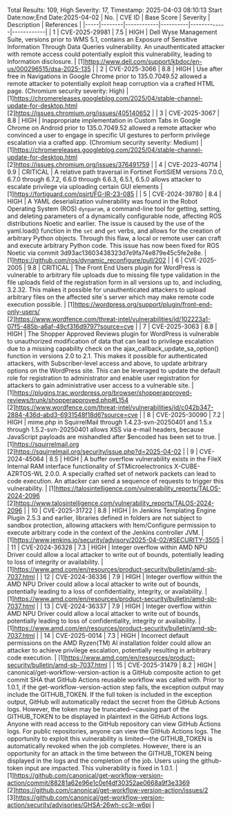 Total Results: 109, High Severity: 17, Timestamp: 2025-04-03 08:10:13
Start Date:now;End Date:2025-04-02
| No. | CVE ID | Base Score | Severity | Description | References |
|-----|--------|------------|----------|-------------|------------|
| 1 | CVE-2025-29981 | 7.5  | HIGH | Dell Wyse Management Suite, versions prior to WMS 5.1, contains an Exposure of Sensitive Information Through Data Queries vulnerability. An unauthenticated attacker with remote access could potentially exploit this vulnerability, leading to Information disclosure. | [1]https://www.dell.com/support/kbdoc/en-us/000296515/dsa-2025-135 |
| 2 | CVE-2025-3066 | 8.8  | HIGH | Use after free in Navigations in Google Chrome prior to 135.0.7049.52 allowed a remote attacker to potentially exploit heap corruption via a crafted HTML page. (Chromium security severity: High) | [1]https://chromereleases.googleblog.com/2025/04/stable-channel-update-for-desktop.html<br>[2]https://issues.chromium.org/issues/405140652 |
| 3 | CVE-2025-3067 | 8.8  | HIGH | Inappropriate implementation in Custom Tabs in Google Chrome on Android prior to 135.0.7049.52 allowed a remote attacker who convinced a user to engage in specific UI gestures to perform privilege escalation via a crafted app. (Chromium security severity: Medium) | [1]https://chromereleases.googleblog.com/2025/04/stable-channel-update-for-desktop.html<br>[2]https://issues.chromium.org/issues/376491759 |
| 4 | CVE-2023-40714 | 9.9  | CRITICAL | A relative path traversal in Fortinet FortiSIEM versions 7.0.0, 6.7.0 through 6.7.2, 6.6.0 through 6.6.3, 6.5.1, 6.5.0 allows attacker to escalate privilege via uploading certain GUI elements | [1]https://fortiguard.com/psirt/FG-IR-23-085 |
| 5 | CVE-2024-39780 | 8.4  | HIGH | A YAML deserialization vulnerability was found in the Robot Operating System (ROS) `dynparam`, a command-line tool for getting, setting, and deleting parameters of a dynamically configurable node, affecting ROS distributions Noetic and earlier. The issue is caused by the use of the yaml.load() function in the `set` and `get` verbs, and allows for the creation of arbitrary Python objects. Through this flaw, a local or remote user can craft and execute arbitrary Python code. This issue has now been fixed for ROS Noetic via commit 3d93ac13603438323d7e9fa74e879e45c5fe2e8e. | [1]https://github.com/ros/dynamic_reconfigure/pull/202 |
| 6 | CVE-2025-2005 | 9.8  | CRITICAL | The Front End Users plugin for WordPress is vulnerable to arbitrary file uploads due to missing file type validation in the file uploads field of the registration form in all versions up to, and including, 3.2.32. This makes it possible for unauthenticated attackers to upload arbitrary files on the affected site`s server which may make remote code execution possible. | [1]https://wordpress.org/support/plugin/front-end-only-users/<br>[2]https://www.wordfence.com/threat-intel/vulnerabilities/id/102223a1-07f5-485b-a6af-49cf316d9797?source=cve |
| 7 | CVE-2025-3063 | 8.8  | HIGH | The Shopper Approved Reviews plugin for WordPress is vulnerable to unauthorized modification of data that can lead to privilege escalation due to a missing capability check on the ajax_callback_update_sa_option() function in versions 2.0 to 2.1. This makes it possible for authenticated attackers, with Subscriber-level access and above, to update arbitrary options on the WordPress site. This can be leveraged to update the default role for registration to administrator and enable user registration for attackers to gain administrative user access to a vulnerable site. | [1]https://plugins.trac.wordpress.org/browser/shopperapproved-reviews/trunk/shopperapproved.php#L154<br>[2]https://www.wordfence.com/threat-intel/vulnerabilities/id/c042b347-2884-436d-abd3-6931548f18d6?source=cve |
| 8 | CVE-2025-30090 | 7.2  | HIGH | mime.php in SquirrelMail through 1.4.23-svn-20250401 and 1.5.x through 1.5.2-svn-20250401 allows XSS via e-mail headers, because JavaScript payloads are mishandled after $encoded has been set to true. | [1]https://squirrelmail.org<br>[2]https://squirrelmail.org/security/issue.php?d=2025-04-02 |
| 9 | CVE-2024-45064 | 8.5  | HIGH | A buffer overflow vulnerability exists in the FileX Internal RAM interface functionality of STMicroelectronics X-CUBE-AZRTOS-WL 2.0.0. A specially crafted set of network packets can lead to code execution. An attacker can send a sequence of requests to trigger this vulnerability. | [1]https://talosintelligence.com/vulnerability_reports/TALOS-2024-2096<br>[2]https://www.talosintelligence.com/vulnerability_reports/TALOS-2024-2096 |
| 10 | CVE-2025-31722 | 8.8  | HIGH | In Jenkins Templating Engine Plugin 2.5.3 and earlier, libraries defined in folders are not subject to sandbox protection, allowing attackers with Item/Configure permission to execute arbitrary code in the context of the Jenkins controller JVM. | [1]https://www.jenkins.io/security/advisory/2025-04-02/#SECURITY-3505 |
| 11 | CVE-2024-36328 | 7.3  | HIGH | Integer overflow within AMD NPU Driver could allow a local attacker to write out of bounds, potentially leading to loss of integrity or availability. | [1]https://www.amd.com/en/resources/product-security/bulletin/amd-sb-7037.html |
| 12 | CVE-2024-36336 | 7.9  | HIGH | Integer overflow within the AMD NPU Driver could allow a local attacker to write out of bounds, potentially leading to a loss of confidentiality, integrity, or availability. | [1]https://www.amd.com/en/resources/product-security/bulletin/amd-sb-7037.html |
| 13 | CVE-2024-36337 | 7.9  | HIGH | Integer overflow within AMD NPU Driver could allow a local attacker to write out of bounds, potentially leading to loss of confidentiality, integrity or availability. | [1]https://www.amd.com/en/resources/product-security/bulletin/amd-sb-7037.html |
| 14 | CVE-2025-0014 | 7.3  | HIGH | Incorrect default permissions on the AMD Ryzen(TM) AI installation folder could allow an attacker to achieve privilege escalation, potentially resulting in arbitrary code execution. | [1]https://www.amd.com/en/resources/product-security/bulletin/amd-sb-7037.html |
| 15 | CVE-2025-31479 | 8.2  | HIGH | canonical/get-workflow-version-action is a GitHub composite action to get commit SHA that GitHub Actions reusable workflow was called with. Prior to 1.0.1, if the get-workflow-version-action step fails, the exception output may include the GITHUB_TOKEN. If the full token is included in the exception output, GitHub will automatically redact the secret from the GitHub Actions logs. However, the token may be truncated—causing part of the GITHUB_TOKEN to be displayed in plaintext in the GitHub Actions logs. Anyone with read access to the GitHub repository can view GitHub Actions logs. For public repositories, anyone can view the GitHub Actions logs. The opportunity to exploit this vulnerability is limited—the GITHUB_TOKEN is automatically revoked when the job completes. However, there is an opportunity for an attack in the time between the GITHUB_TOKEN being displayed in the logs and the completion of the job. Users using the github-token input are impacted. This vulnerability is fixed in 1.0.1. | [1]https://github.com/canonical/get-workflow-version-action/commit/88281a62e96e1c0ef4df30352ae0668a9f3e3369<br>[2]https://github.com/canonical/get-workflow-version-action/issues/2<br>[3]https://github.com/canonical/get-workflow-version-action/security/advisories/GHSA-26wh-cc3r-w6pj |
